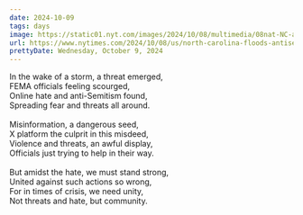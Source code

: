 ```yaml
---
date: 2024-10-09
tags: days
image: https://static01.nyt.com/images/2024/10/08/multimedia/08nat-NC-antisemitism-wmcj/08nat-NC-antisemitism-wmcj-facebookJumbo.jpg
url: https://www.nytimes.com/2024/10/08/us/north-carolina-floods-antisemitic-social-media.html
prettyDate: Wednesday, October 9, 2024
---
```

In the wake of a storm, a threat emerged,<br>FEMA officials feeling scourged,<br>Online hate and anti-Semitism found,<br>Spreading fear and threats all around.<br><br>Misinformation, a dangerous seed,<br>X platform the culprit in this misdeed,<br>Violence and threats, an awful display,<br>Officials just trying to help in their way.<br><br>But amidst the hate, we must stand strong,<br>United against such actions so wrong,<br>For in times of crisis, we need unity,<br>Not threats and hate, but community.